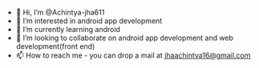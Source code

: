 - 👋 Hi, I’m @Achintya-jha611
- 👀 I’m interested in android app development
- 🌱 I’m currently learning android
- 💞️ I’m looking to collaborate on android app development and web development(front end)
- 📫 How to reach me - you can drop a mail at jhaachintya16@gmail.com

<!---
Achintya-jha611/Achintya-jha611 is a ✨ special ✨ repository because its `README.md` (this file) appears on your GitHub profile.
You can click the Preview link to take a look at your changes.
--->
